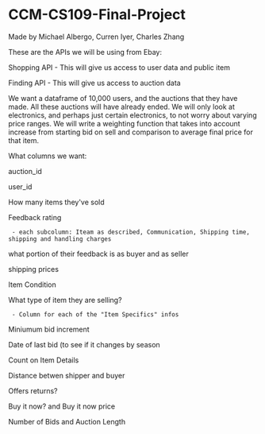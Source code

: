 # CCM-CS109-Final-Project
Made by Michael Albergo, Curren Iyer, Charles Zhang

These are the APIs we will be using from Ebay:

Shopping API - This will give us access to user data and public item

Finding API - This will give us access to auction data

We want a dataframe of 10,000 users, and the auctions that they have made. All these auctions will have already ended. We will only look at electronics, and perhaps just certain electronics, to not worry about varying price ranges. We will write a weighting function that takes into account increase from starting bid on sell and comparison to average final price for that item. 


What columns we want:

auction_id

user_id

How many items they've sold

Feedback rating

	 - each subcolumn: Iteam as described, Communication, Shipping time, shipping and handling charges
what portion of their feedback is as buyer and as seller

shipping prices

Item Condition

What type of item they are selling?

     - Column for each of the "Item Specifics" infos
Miniumum bid increment

Date of last bid (to see if it changes by season

Count on Item Details

Distance betwen shipper and buyer

Offers returns?

Buy it now? and Buy it now price

Number of Bids and Auction Length


